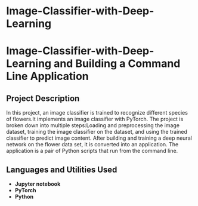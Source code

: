 # Image-Classifier-with-Deep-Learning 

<h1>  Image-Classifier-with-Deep-Learning and Building a Command Line Application  </h1>



<h2> Project Description</h2>
In this project, an image classifier is trained to recognize different species of flowers.It implements an image classifier with PyTorch. The project is broken down into multiple steps:Loading and preprocessing the image dataset, training the image classifier on the dataset, and using the trained classifier to predict image content. After building and training a deep neural network on the flower data set, it is converted into an application. The application is a pair of Python scripts that run from the command line. 
<br />


<h2>Languages and Utilities Used</h2>

- <b>Jupyter notebook</b> 
- <b>PyTorch</b>
- <b>Python</b>





<!--
 ```diff
- text in red
+ text in green
! text in orange
# text in gray
@@ text in purple (and bold)@@
```
--!>
